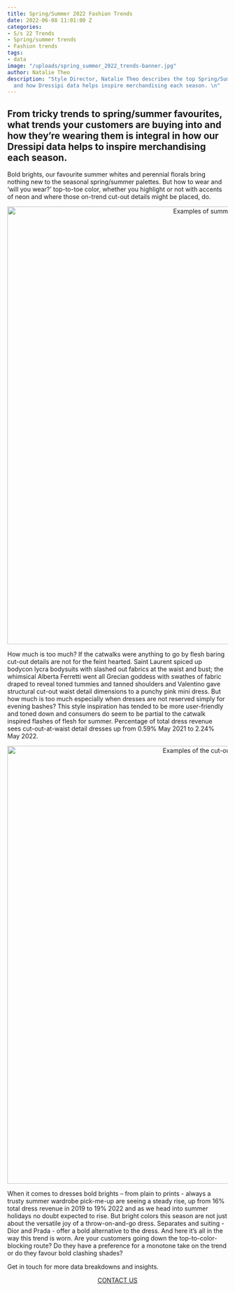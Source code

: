 ```yaml
---
title: Spring/Summer 2022 Fashion Trends
date: 2022-06-08 11:01:00 Z
categories:
- S/s 22 Trends
- Spring/summer trends
- Fashion trends
tags:
- data
image: "/uploads/spring_summer_2022_trends-banner.jpg"
author: Natalie Theo
description: "Style Director, Natalie Theo describes the top Spring/Summer 2022 trends
  and how Dressipi data helps inspire merchandising each season. \n"
---
```


## From tricky trends to spring/summer favourites, what trends your customers are buying into and how they’re wearing them is integral in how our Dressipi data helps to inspire merchandising each season. 

Bold brights, our favourite summer whites and perennial florals bring nothing new to the seasonal spring/summer palettes. But how to wear and ‘will you wear?’ top-to-toe color, whether you highlight or not with accents of neon and where those on-trend cut-out details might be placed, do. 

<p style="text-align:center"><img style="margin-left: 0px; width: 1000px;" alt="Examples of summer florals and colors" src="/uploads/natalie_data_blog-slide_1.jpeg"/></p>

How much is too much? If the catwalks were anything to go by flesh baring cut-out details are not for the feint hearted. Saint Laurent spiced up bodycon lycra bodysuits with slashed out fabrics at the waist and bust; the whimsical Alberta Ferretti went all Grecian goddess with swathes of fabric draped to reveal toned tummies and tanned shoulders and Valentino gave structural cut-out waist detail dimensions to a punchy pink mini dress. But how much is too much especially when dresses are not reserved simply for evening bashes? This style inspiration has tended to be more user-friendly and toned down and consumers do seem to be partial to the catwalk inspired flashes of flesh for summer. Percentage of total dress revenue sees cut-out-at-waist detail dresses up from 0.59% May 2021 to 2.24% May 2022.

<p style="text-align:center"><img style="margin-left: 0px; width: 1000px;" alt="Examples of the cut-out trend on the catwalks" src="/uploads/natalie_data_blog-cutout_1.jpeg"/></p>

When it comes to dresses bold brights – from plain to prints - always a trusty summer wardrobe pick-me-up are seeing a steady rise, up from 16% total dress revenue in 2019 to 19% 2022 and as we head into summer holidays no doubt expected to rise. But bright colors this season are not just about the versatile joy of a throw-on-and-go dress. Separates and suiting - Dior and Prada - offer a bold alternative to the dress. And here it’s all in the way this trend is worn. Are your customers going down the top-to-color-blocking route? Do they have a preference for a monotone take on the trend or do they favour bold clashing shades?

Get in touch for more data breakdowns and insights.

<p style="text-align:center"><a href="/company/demo/" class="button button-primary">CONTACT US</a></p>